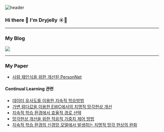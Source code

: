 ![header](https://capsule-render.vercel.app/api?type=waving&color=timeAuto&height=300&section=header&text=%20Dry%20Jelly%20&fontSize=90&animation=fadeIn)

### Hi there 👋 I'm Dryjelly ☀️🍮
---
### My Blog   
[<img src="https://img.shields.io/badge/Tistory-000000?style=for-the-badge">](https://dryjelly.tistory.com/)

---
### My Paper
* [사람 재인식을 위한 개선된 PersonNet](https://www.kci.go.kr/kciportal/ci/sereArticleSearch/ciSereArtiView.kci?sereArticleSearchBean.artiId=ART002546031)
#### Continual Learning 관련  
* [데이터 유사도를 이용한 지속적 학습방법](https://www.kci.go.kr/kciportal/ci/sereArticleSearch/ciSereArtiView.kci?sereArticleSearchBean.artiId=ART002604395)   
* [가변 람다값을 이용한 EWC에서의 치명적 망각현상 개선](https://www.kci.go.kr/kciportal/ci/sereArticleSearch/ciSereArtiView.kci?sereArticleSearchBean.artiId=ART002680608)   
* [지속적 학습 환경에서 효율적 경로 선택](https://www.kci.go.kr/kciportal/ci/sereArticleSearch/ciSereArtiView.kci?sereArticleSearchBean.artiId=ART002762393)   
* [망각현상 개선을 위한 적응적 가중치 제어 방법](https://www.kci.go.kr/kciportal/ci/sereArticleSearch/ciSereArtiView.kci?sereArticleSearchBean.artiId=ART002806761)   
* [지속적 학습 환경의 신경망 모델에서 발생하는 치명적 망각 현상의 완화](http://www.riss.kr/search/detail/DetailView.do?p_mat_type=be54d9b8bc7cdb09&control_no=7a6323938f794ad8ffe0bdc3ef48d419&keyword=%EC%B9%98%EB%AA%85%EC%A0%81%20%EB%A7%9D%EA%B0%81%20%ED%98%84%EC%83%81%EC%9D%98%20%EC%99%84%ED%99%94)
  
<!--
**Dryjelly/Dryjelly** is a ✨ _special_ ✨ repository because its `README.md` (this file) appears on your GitHub profile.

Here are some ideas to get you started:

- 🔭 I’m currently working on ...
- 🌱 I’m currently learning ...
- 👯 I’m looking to collaborate on ...
- 🤔 I’m looking for help with ...
- 💬 Ask me about ...
- 📫 How to reach me: ...
- 😄 Pronouns: ...
- ⚡ Fun fact: ...
  
[<img src="https://img.shields.io/badge/Slide Share-008ED2?style=for-the-badge&logo=SlideShare&logoColor=white">](https://www.slideshare.net/ssuser892bc4?utm_campaign=profiletracking&utm_medium=sssite&utm_source=ssslideview)
-->
